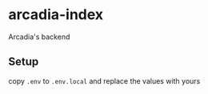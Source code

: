 # arcadia-index
Arcadia's backend

## Setup

copy `.env` to `.env.local` and replace the values with yours